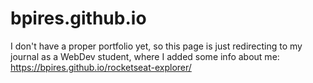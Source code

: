 # bpires.github.io

I don't have a proper portfolio yet, so this page is just redirecting to my journal as a WebDev student, where I added some info about me: https://bpires.github.io/rocketseat-explorer/
